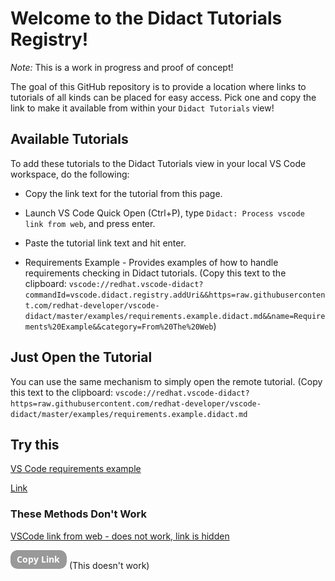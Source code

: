 # Welcome to the Didact Tutorials Registry!

*Note:* This is a work in progress and proof of concept!

The goal of this GitHub repository is to provide a location where links to tutorials of all kinds can be placed for easy access. Pick one and copy the link to make it available from within your `Didact Tutorials` view! 

## Available Tutorials

To add these tutorials to the Didact Tutorials view in your local VS Code workspace, do the following:

* Copy the link text for the tutorial from this page.
* Launch VS Code Quick Open (Ctrl+P), type `Didact: Process vscode link from web`, and press enter. 
* Paste the tutorial link text and hit enter.

* Requirements Example - Provides examples of how to handle requirements checking in Didact tutorials. (Copy this text to the clipboard: `vscode://redhat.vscode-didact?commandId=vscode.didact.registry.addUri&&https=raw.githubusercontent.com/redhat-developer/vscode-didact/master/examples/requirements.example.didact.md&&name=Requirements%20Example&&category=From%20The%20Web`)

## Just Open the Tutorial

You can use the same mechanism to simply open the remote tutorial. (Copy this text to the clipboard: `vscode://redhat.vscode-didact?https=raw.githubusercontent.com/redhat-developer/vscode-didact/master/examples/requirements.example.didact.md`

## Try this

<a href="vscode://redhat.vscode-didact?commandId=vscode.didact.registry.addUri&&https=raw.githubusercontent.com/redhat-developer/vscode-didact/master/examples/requirements.example.didact.md&&name=Requirements%20Example&&category=From%20The%20Web" target="_blank">VS Code requirements example</a>

<a href="http://example.com">Link</a>

### These Methods Don't Work

[VSCode link from web - does not work, link is hidden](vscode://redhat.vscode-didact?commandId=vscode.didact.registry.addUri&&https=raw.githubusercontent.com/redhat-developer/vscode-didact/master/examples/requirements.example.didact.md&&name=Requirements%20Example&&category=From%20The%20Web)

![vscode://redhat.vscode-didact?commandId=vscode.didact.registry.addUri&&https=raw.githubusercontent.com/redhat-developer/vscode-didact/master/examples/requirements.example.didact.md&&name=Requirements%20Example&&category=From%20The%20Web](./button_copy-link.png) (This doesn't work)
